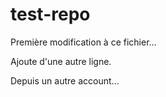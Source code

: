 # test-repo
Première modification à ce fichier...

Ajoute d'une autre ligne.

Depuis un autre account...
